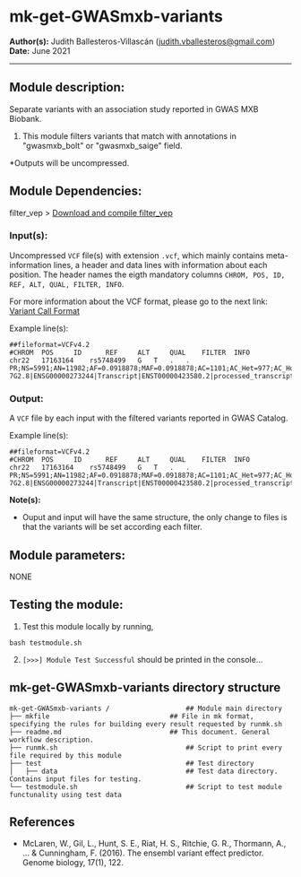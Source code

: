 # mk-get-GWASmxb-variants
**Author(s):** Judith Ballesteros-Villascán (judith.vballesteros@gmail.com)
**Date:** June 2021

---

## Module description:
Separate variants with an association study reported in GWAS MXB Biobank.

1. This module filters variants that match with annotations in "gwasmxb_bolt" or "gwasmxb_saige" field.

*Outputs will be uncompressed.

## Module Dependencies:
filter_vep >
[Download and compile filter_vep](https://www.ensembl.org/info/docs/tools/vep/script/vep_filter.html)

### Input(s):

 Uncompressed `VCF` file(s) with extension `.vcf`, which mainly contains meta-information lines, a header and data lines with information about each position. The header names the eigth mandatory columns `CHROM, POS, ID, REF, ALT, QUAL, FILTER, INFO`.

For more information about the VCF format, please go to the next link: [Variant Call Format](https://www.internationalgenome.org/wiki/Analysis/Variant%20Call%20Format/vcf-variant-call-format-version-40/)


Example line(s):
```
##fileformat=VCFv4.2
#CHROM  POS     ID      REF     ALT     QUAL    FILTER  INFO
chr22	17163164	rs5748499	G	T	.	.	PR;NS=5991;AN=11982;AF=0.0918878;MAF=0.0918878;AC=1101;AC_Het=977;AC_Hom=124;AC_Hemi=0;HWE=0.0878632;ExcHet=0.965229;ANN=T|intron_variant&non_coding_transcript_variant|MODIFIER|KB-7G2.8|ENSG00000273244|Transcript|ENST00000423580.2|processed_transcript||4/6||||||||||-1||SNV|Clone_based_vega_gene||YES|Ensembl||||||||||||||||||||||||||||0.374633|0.0385893||ENSG00000100181.17&HBMT00000936357.1&ENSG00000100181.17&ENST00000558085.2|||||||||||||||||||||||||||||L=0.043371|-0.0004942522||-1.10000002384186|0.00600000005215406
```


### Output:

A `VCF` file by each input with the filtered variants reported in GWAS Catalog.

Example line(s):
```
##fileformat=VCFv4.2
#CHROM  POS     ID      REF     ALT     QUAL    FILTER  INFO
chr22	17163164	rs5748499	G	T	.	.	PR;NS=5991;AN=11982;AF=0.0918878;MAF=0.0918878;AC=1101;AC_Het=977;AC_Hom=124;AC_Hemi=0;HWE=0.0878632;ExcHet=0.965229;ANN=T|intron_variant&non_coding_transcript_variant|MODIFIER|KB-7G2.8|ENSG00000273244|Transcript|ENST00000423580.2|processed_transcript||4/6||||||||||-1||SNV|Clone_based_vega_gene||YES|Ensembl||||||||||||||||||||||||||||0.374633|0.0385893||ENSG00000100181.17&HBMT00000936357.1&ENSG00000100181.17&ENST00000558085.2|||||||||||||||||||||||||||||L=0.043371|-0.0004942522||-1.10000002384186|0.00600000005215406
```

**Note(s):**
* Ouput and input will have the same structure, the only change to files is that the variants will be set according each filter.


## Module parameters:
NONE

## Testing the module:

1. Test this module locally by running,
```
bash testmodule.sh
```

2. `[>>>] Module Test Successful` should be printed in the console...

## mk-get-GWASmxb-variants directory structure

````
mk-get-GWASmxb-variants /				    ## Module main directory
├── mkfile						   		## File in mk format, specifying the rules for building every result requested by runmk.sh
├── readme.md							## This document. General workflow description.
├── runmk.sh								## Script to print every file required by this module
├── test									## Test directory
│   ├── data								## Test data directory. Contains input files for testing.
└── testmodule.sh							## Script to test module functunality using test data
````

## References
* McLaren, W., Gil, L., Hunt, S. E., Riat, H. S., Ritchie, G. R., Thormann, A., ... & Cunningham, F. (2016). The ensembl variant effect predictor. Genome biology, 17(1), 122.